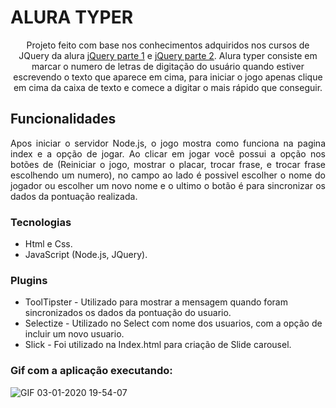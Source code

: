 
<h1 align="justify">ALURA TYPER</h1>

<p align="center">Projeto feito com base nos conhecimentos adquiridos nos cursos de JQuery da alura <a href="https://www.alura.com.br/curso-online-jquery-a-biblioteca-do-mercado">jQuery parte 1</a> e <a href="https://www.alura.com.br/curso-online-jquery-a-biblioteca-do-mercado-parte-2">jQuery parte 2</a>. Alura typer consiste em marcar o numero de letras de digitação do usuário quando estiver escrevendo o texto que aparece em cima, para iniciar o jogo apenas clique em cima da caixa de texto e comece a digitar o mais rápido que conseguir.</p>

<h2>Funcionalidades</h2>

<p align="justify">Apos iniciar o servidor Node.js, o jogo mostra como funciona na pagina index e a opção de jogar. Ao  clicar em jogar você possui a opção nos botões de (Reiniciar o jogo, mostrar o placar, trocar frase, e trocar frase escolhendo um numero), no campo ao lado é possivel escolher o nome do jogador ou escolher um novo nome e o ultimo o botão é para sincronizar os dados da pontuação realizada. </p>

<h3>Tecnologias</h3>

- Html e Css.
- JavaScript (Node.js, JQuery).

<h3>Plugins</h3>

- ToolTipster - Utilizado para mostrar a mensagem quando foram sincronizados os dados da pontuação do usuario.
- Selectize - Utilizado no Select com nome dos usuarios, com a opção de incluir um novo usuario.
- Slick - Foi utilizado na Index.html para criação de Slide carousel. 

<h3>Gif com a aplicação executando:</h3>

![GIF 03-01-2020 19-54-07](https://user-images.githubusercontent.com/42179077/71754076-810d6480-2e63-11ea-8b60-77f1960d6d9c.gif)

